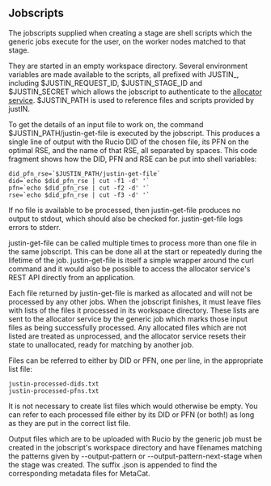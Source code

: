 ## Jobscripts

The jobscripts supplied when creating a stage are shell scripts 
which the generic jobs execute for the user, on the worker nodes matched 
to that stage.  

They are started in an empty workspace directory.  Several environment 
variables are made available to the scripts, all prefixed with JUSTIN_, 
including $JUSTIN_REQUEST_ID, $JUSTIN_STAGE_ID and $JUSTIN_SECRET which allows
the jobscript to authenticate to the 
[allocator service](services.allocator.md). $JUSTIN_PATH is 
used to reference files and scripts provided by justIN.

To get the details of an input file to work on, the command 
$JUSTIN_PATH/justin-get-file is executed by the jobscript.  This produces 
a single line of output with the Rucio DID of the chosen file, its PFN on 
the optimal RSE, and the name of that RSE, all separated by spaces. This 
code fragment shows how the DID, PFN and RSE can be put into shell 
variables:

```
did_pfn_rse=`$JUSTIN_PATH/justin-get-file`
did=`echo $did_pfn_rse | cut -f1 -d' '`
pfn=`echo $did_pfn_rse | cut -f2 -d' '`
rse=`echo $did_pfn_rse | cut -f3 -d' '`
```

If no file is available to be processed, then justin-get-file produces no 
output to stdout, which should also be checked for.  justin-get-file logs 
errors to stderr.

justin-get-file can be called multiple times to process more than one file in 
the same jobscript. This can be done all at the start or repeatedly 
during the lifetime of the job. justin-get-file is itself a simple wrapper 
around the curl command and it would also be possible to access the 
allocator service's REST API directly from an application.

Each file returned by justin-get-file is marked as allocated and will not be 
processed by any other jobs. When the jobscript finishes, it must 
leave files with lists of the files it processed in its 
workspace directory. These lists are sent to the allocator service by the 
generic job which marks those input files as being successfully 
processed. Any allocated files which are not listed are treated as
unprocessed, and the allocator service resets their state to unallocated, 
ready for matching by another job.

Files can be referred to either by DID or PFN, one  per  line,  in  the
appropriate list file:
```
justin-processed-dids.txt
justin-processed-pfns.txt
```

It is not necessary to create list files which would otherwise be empty. 
You can refer to each processed file either by its DID or PFN (or both!) as
long as they are put in the correct list file. 

Output files which are to be uploaded with Rucio by the generic job must 
be created in the jobscript's workspace directory and have filenames 
matching the patterns given by --output-pattern or 
--output-pattern-next-stage when the stage was created.  The suffix 
.json is appended to find the corresponding metadata files for MetaCat.

